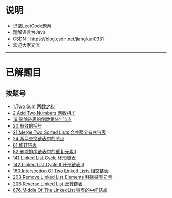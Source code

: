 # 说明 #
- 记录LeetCode题解
- 题解语言为Java
- CSDN：https://blog.csdn.net/jiangkun0331
- 欢迎大家交流

-----------------------------------------------------------------

# 已解题目 #

## 按题号 ##
- [1.Two Sum 两数之和](https://github.com/JiangKunZhang/LeetCode/blob/master/LeetCode/q1_TwoSum/%241_TwoSum.java)
- [2.Add Two Numbers 两数相加](https://github.com/JiangKunZhang/LeetCode/blob/master/LeetCode/q2_AddTwoNumbers/%242_AddTwoNumbers.java)
- [19.删除链表的倒数第N个节点](https://github.com/JiangKunZhang/LeetCode/blob/master/LeetCode/q19_%E5%88%A0%E9%99%A4%E9%93%BE%E8%A1%A8%E7%9A%84%E5%80%92%E6%95%B0%E7%AC%ACN%E4%B8%AA%E8%8A%82%E7%82%B9/Solution.java)
- [20.有效的括号](https://github.com/JiangKunZhang/LeetCode/blob/master/LeetCode/q20_%E6%9C%89%E6%95%88%E7%9A%84%E6%8B%AC%E5%8F%B7/Solution.java)
- [21.Merge Two Sorted Lists 合并两个有序链表](https://github.com/JiangKunZhang/LeetCode/blob/master/LeetCode/q21_MergeTwoLists/MergeTwoLists.java)
- [24.两两交换链表中的节点](https://github.com/JiangKunZhang/LeetCode/blob/master/LeetCode/q24_%E4%B8%A4%E4%B8%A4%E4%BA%A4%E6%8D%A2%E9%93%BE%E8%A1%A8%E4%B8%AD%E7%9A%84%E8%8A%82%E7%82%B9/Solution.java)
- [61.旋转链表](https://github.com/JiangKunZhang/LeetCode/blob/master/LeetCode/q61_%E6%97%8B%E8%BD%AC%E9%93%BE%E8%A1%A8/Solution.java)
- [82.删除排序链表中的重复元素II](https://github.com/JiangKunZhang/LeetCode/blob/master/LeetCode/q82_%E5%88%A0%E9%99%A4%E6%8E%92%E5%BA%8F%E9%93%BE%E8%A1%A8%E4%B8%AD%E7%9A%84%E9%87%8D%E5%A4%8D%E5%85%83%E7%B4%A0II/Solution.java)
- [141.Linked List Cycle 环形链表](https://github.com/JiangKunZhang/LeetCode/blob/master/LeetCode/q141_HasCycle/HasCycle.java)
- [142.Linked List Cycle II 环形链表 II](https://github.com/JiangKunZhang/LeetCode/blob/master/LeetCode/q142_DetectCycle/DetectCycle.java)
- [160.Intersection Of Two Linked Lists 相交链表](https://github.com/JiangKunZhang/LeetCode/blob/master/LeetCode/q160_GetIntersectionNode/GetIntersectionNode.java)
- [203.Remove Linked List Elements 移除链表元素](https://github.com/JiangKunZhang/LeetCode/blob/master/LeetCode/q203_RemoveElements/%24203_RemoveElements.java)
- [206.Reverse Linked List 反转链表](https://github.com/JiangKunZhang/LeetCode/blob/master/LeetCode/q206_ReverseList/ReverseList.java)
- [876.Middle Of The LinkedList 链表的中间结点](https://github.com/JiangKunZhang/LeetCode/blob/master/LeetCode/q876_MiddleNode/MiddleNode.java)